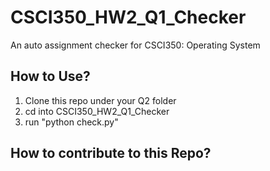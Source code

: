 # CSCI350_HW2_Q1_Checker
An auto assignment checker for CSCI350: Operating System

## How to Use?
1. Clone this repo under your Q2 folder
2. cd into CSCI350_HW2_Q1_Checker
3. run "python check.py"

## How to contribute to this Repo?
